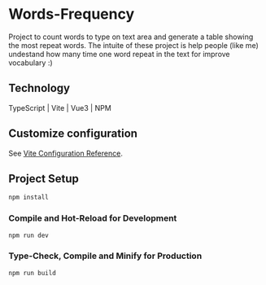 # Words-Frequency

Project to count words to type on text area and generate a table showing the most repeat words. The intuite of these project is help people (like me) undestand how many time one word repeat in the text for improve vocabulary :)

## Technology
TypeScript | Vite | Vue3 | NPM

## Customize configuration

See [Vite Configuration Reference](https://vitejs.dev/config/).

## Project Setup

```sh
npm install
```

### Compile and Hot-Reload for Development

```sh
npm run dev
```

### Type-Check, Compile and Minify for Production

```sh
npm run build
```

